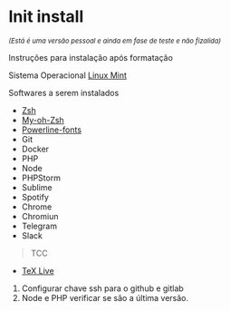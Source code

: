 # Init install

<small><em>(Está é uma versão pessoal e ainda em fase de teste e não fizalida)</em></small>

Instruções para instalação após formatação

Sistema Operacional [Linux Mint](https://www.linuxmint.com/)

Softwares a serem instalados

* [Zsh](https://github.com/robbyrussell/oh-my-zsh/wiki/Installing-ZSH)
* [My-oh-Zsh](http://ohmyz.sh/)
* [Powerline-fonts](https://powerline.readthedocs.io/en/latest/installation/linux.html)
* Git
* Docker
* PHP
* Node
* PHPStorm
* Sublime
* Spotify
* Chrome
* Chromiun
* Telegram
* Slack

> TCC
* [TeX Live](https://dzone.com/articles/installing-latex-ubuntu)

<ol>
<li>Configurar chave ssh para o github e gitlab</li>
<li>Node e PHP verificar se são a última versão.</li>
</ol>







